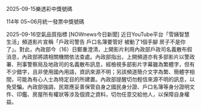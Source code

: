
2025-09-15樂透彩中獎號碼

                                
114年 05~06月統一發票中獎號碼
                             
2025-09-16空氣品質指標
                              [NOWnews今日新聞] 近日YouTube平台「雪姨智慧生活」頻道影片宣稱「戶政司警告 戶口名簿要管好 被動了1個手腳 房子不是你了」。對此，內政部今（16）日鄭重澄清，上開影片利用內政部戶政司名義散布假消息，內政部將請相關機關依法查處。內政部指出，上開頻道亦有多部影片以警政署、刑事警察局及地政司的名義散布訊息，經檢視多部影片字幕雖為繁體字，但有不少錯字，且非使用國內用語，資訊來源不明；另該頻道簡介文字為繁、簡體字相間，可能為有心人士為特定目的所建置。內政部提醒切勿輕信來源不明的訊息，以免受騙。內政部強調，民眾應妥善保管自身之國民身分證、戶口名簿等身分證明文件、印鑑、房屋所有權狀等涉及個資之資料，切勿任意交給他人，以保障自身權益。
